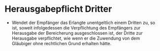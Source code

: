# Herausgabepflicht Dritter

- Wendet der Empfänger das Erlangte unentgeltlich einem Dritten zu, so ist, soweit infolgedessen die Verpflichtung des Empfängers zur Herausgabe der Bereicherung ausgeschlossen ist, der Dritte zur Herausgabe verpflichtet, wie wenn er die Zuwendung von dem Gläubiger ohne rechtlichen Grund erhalten hätte.


